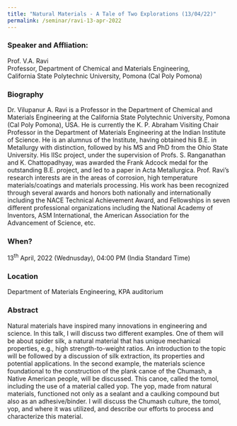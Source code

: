 ```yaml
---
title: "Natural Materials - A Tale of Two Explorations (13/04/22)"
permalink: /seminar/ravi-13-apr-2022
---
```


### Speaker and Affliation:
Prof. V.A. Ravi<br>
Professor, Department of Chemical and Materials Engineering,<br> California State Polytechnic University, Pomona (Cal Poly Pomona)

### Biography
Dr. Vilupanur A. Ravi is a Professor in the Department of Chemical and Materials Engineering at the California State Polytechnic University, Pomona (Cal Poly Pomona), USA. He is currently the K. P. Abraham Visiting Chair Professor in the Department of Materials Engineering at the Indian Institute of Science. He is an alumnus of the Institute, having obtained his B.E. in Metallurgy with distinction, followed by his MS and PhD from the Ohio State University. His IISc project, under the supervision of Profs. S. Ranganathan and K. Chattopadhyay, was awarded the Frank Adcock medal for the outstanding B.E. project, and led to a paper in Acta Metallurgica. Prof. Ravi’s research interests are in the areas of corrosion, high temperature materials/coatings and materials processing. His work has been recognized through several awards and honors both nationally and internationally including the NACE Technical Achievement Award, and Fellowships in seven different professional organizations including the National Academy of Inventors, ASM International, the American Association for the Advancement of Science, etc.

### When?
13<sup>th</sup> April, 2022 (Wednusday), 04:00 PM (India Standard Time)

### Location
Department of Materials Engineering, KPA auditorium

### Abstract
Natural materials have inspired many innovations in engineering and science. In this talk, I will discuss two different examples. One of them will be about spider silk, a natural material that has unique mechanical properties, e.g., high strength-to-weight ratios. An introduction to the topic will be followed by a discussion of silk extraction, its properties and potential applications. In the second example, the materials science foundational to the construction of the plank canoe of the Chumash, a Native American people, will be discussed. This canoe, called the tomol, including the use of a material called yop. The yop, made from natural materials, functioned not only as a sealant and a caulking compound but also as an adhesive/binder. I will discuss the Chumash culture, the tomol, yop, and where it was utilized, and describe our efforts to process and characterize this material.
 